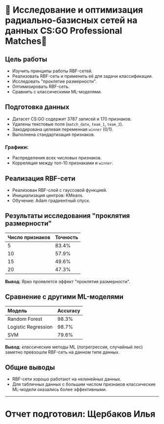 # 🔹 Исследование и оптимизация радиально-базисных сетей на данных CS:GO Professional Matches🔹

## Цель работы
- Изучить принципы работы RBF-сетей.
- Реализовать RBF-сеть и применить её для задачи классификации.
- Исследовать "проклятие размерности".
- Оптимизировать RBF-сеть.
- Сравнить с классическими ML-моделями.

## Подготовка данных
- Датасет CS:GO содержит 3787 записей и 170 признаков.
- Удалены текстовые поля (`match_date`, `team_1`, `team_2`).
- Закодирована целевая переменная `winner` (0/1).
- Выполнена стандартизация признаков.

### Графики:
- Распределения всех числовых признаков.
- Корреляция между топ-10 признаками и `winner`.

## Реализация RBF-сети
- Реализован RBF-слой с гауссовой функцией.
- Инициализация центров: KMeans.
- Обучение: Adam градиентный спуск.

## Результаты исследования "проклятия размерности"
| Число признаков | Точность |
|:--|:--|
| 5  | 83.4% |
| 10 | 57.9% |
| 15 | 49.6% |
| 20 | 47.3% |

**Вывод**: Ярко проявлется эффект "проклятия размерности".

## Сравнение с другими ML-моделями
| Модель | Accuracy |
|:--|:--|
| Random Forest | 98.3% |
| Logistic Regression | 98.7% |
| SVM | 79.6% |

**Вывод**: классические методы ML (логрегрессия, случайный лес) заметно превзошли RBF-сеть на данном типе данных.

## Общие выводы
- RBF-сети хорошо работают на нелинейных данных.
- Для табличных данных с большим числом признаков классические ML-модели оказались более эффективными.

---

# Отчет подготовил: Щербаков Илья
